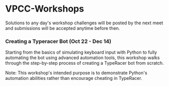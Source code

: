 # VPCC-Workshops
Solutions to any day's workshop challenges will be posted by the next meet and submissions will be accepted anytime before then.

### Creating a Typeracer Bot (Oct 22 - Dec 14)
Starting from the basics of simulating keyboard input with Python to fully automating the bot using advanced automation tools, this workshop walks through the step-by-step process of creating a TypeRacer bot from scratch.

Note: This workshop's intended purpose is to demonstrate Python's automation abilities rather than encourage cheating in TypeRacer.
